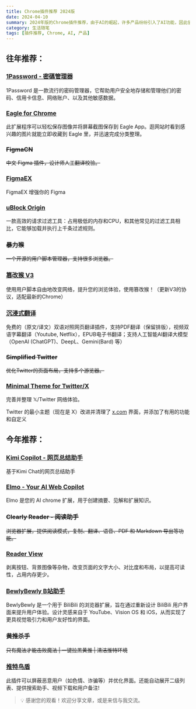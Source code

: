 ```yaml
---
title: Chrome插件推荐 2024版
date: 2024-04-10
summary: 2024年版的Chrome插件推荐，由于AI的崛起，许多产品纷纷引入了AI功能，因此值得重新把产品做一遍。
category: 生活随笔
tags: [插件推荐, Chrome, AI, 产品]
---
```


## 往年推荐：

### [**1Password - 密碼管理器**](https://chromewebstore.google.com/detail/1password-%E5%AF%86%E7%A0%81%E7%AE%A1%E7%90%86%E5%99%A8/aeblfdkhhhdcdjpifhhbdiojplfjncoa)

1Password 是一款流行的密码管理器，它帮助用户安全地存储和管理他们的密码、信用卡信息、网络账户、以及其他敏感数据。

### [**Eagle for Chrome**](https://chromewebstore.google.com/detail/lieogkinebikhdchceieedcigeafdkid)

此扩展程序可以轻松保存图像并将屏幕截图保存到 Eagle App。逛网站时看到感兴趣的图片就能立即收藏到 Eagle 里，并迅速完成分类整理。

### **~~FigmaCN~~**

~~中文 Figma 插件，设计师人工翻译校验。~~

### [FigmaEX](https://chromewebstore.google.com/detail/figmaex/dimbmiiiefochhhipipkphcfjckchhjd)

FigmaEX 增强你的 Figma

### [**uBlock Origin**](https://chromewebstore.google.com/detail/ublock-origin/cjpalhdlnbpafiamejdnhcphjbkeiagm)

一款高效的请求过滤工具：占用极低的内存和CPU，和其他常见的过滤工具相比，它能够加载并执行上千条过滤规则。

### **~~暴力猴~~**

~~一个开源的用户脚本管理器，支持很多浏览器。~~

### [篡改猴 V3](https://chromewebstore.google.com/detail/%E7%AF%A1%E6%94%B9%E7%8C%B4/dhdgffkkebhmkfjojejmpbldmpobfkfo)

使用用户脚本自由地改变网络，提升您的浏览体验，使用篡改猴！（更新V3的协议，适配最新的Chrome）

### [**沉浸式翻译**](https://chromewebstore.google.com/detail/%E6%B2%89%E6%B5%B8%E5%BC%8F%E7%BF%BB%E8%AF%91-%E7%BD%91%E9%A1%B5%E7%BF%BB%E8%AF%91%E6%8F%92%E4%BB%B6-pdf%E7%BF%BB%E8%AF%91-%E5%85%8D%E8%B4%B9/bpoadfkcbjbfhfodiogcnhhhpibjhbnh)

免费的（原文/译文）双语对照网页翻译插件，支持PDF翻译（保留排版），视频双语字幕翻译（Youtube, Netflix），EPUB电子书翻译；支持人工智能AI翻译大模型（OpenAI (ChatGPT)、DeepL、Gemini(Bard) 等）

### **~~Simplified Twitter~~**

~~优化Twitter的页面布局，支持多个游览器。~~

### [Minimal Theme for Twitter/X](https://chromewebstore.google.com/detail/pobhoodpcipjmedfenaigbeloiidbflp)

完善并整理 𝕏/Twitter 网络体验。

Twitter 的最小主题（现在是 X）改进并清理了 [x.com](http://x.com/) 界面，并添加了有用的功能和自定义

## 今年推荐：

### [**Kimi Copilot - 网页总结助手**](https://chromewebstore.google.com/detail/kimi-copilot-%E7%BD%91%E9%A1%B5%E6%80%BB%E7%BB%93%E5%8A%A9%E6%89%8B/icmdpfpmbfijfllafmfogmdabhijlehn)

基于Kimi Chat的网页总结助手

### [**Elmo - Your AI Web Copilot**](https://chromewebstore.google.com/detail/elmo-chat-your-ai-web-cop/ipnlcfhfdicbfbchfoihipknbaeenenm)

Elmo 是您的 AI chrome 扩展，用于创建摘要、见解和扩展知识。

### **~~Clearly Reader - 阅读助手~~**

~~浏览器扩展，提供阅读模式，复制、翻译、语音、PDF 和 Markdown 导出等功能。~~

### [Reader View](https://chromewebstore.google.com/detail/reader-view/ecabifbgmdmgdllomnfinbmaellmclnh)

剥离按钮、背景图像等杂物，改变页面的文字大小、对比度和布局，以提高可读性，占用内存更少。

### [**BewlyBewly B站助手**](https://chromewebstore.google.com/detail/bewlybewly/bbbiejemhfihiooipfcjmjmbfdmobobp)

BewlyBewly 是一个用于 BiliBili 的浏览器扩展，旨在通过重新设计 BiliBili 用户界面来提升用户体验。设计灵感来自于 YouTube、Vision OS 和 iOS，从而实现了更具视觉吸引力和用户友好性的界面。

### **~~黄推杀手~~**

~~只有魔法才能击败魔法 | 一键拉黑黄推 | 清洁推特环境~~

### [推特鸟盾](https://chromewebstore.google.com/detail/igapbfjkbkmjcmgjmgfcegamhkfppdmg)

此插件可以屏蔽恶意用户（如色情、诈骗等）并优化界面。还能自动展开二级列表、提供搜索助手、视频下载和用户备注!

> 💡 感谢您的观看！欢迎分享文章，或是来信与我交流。